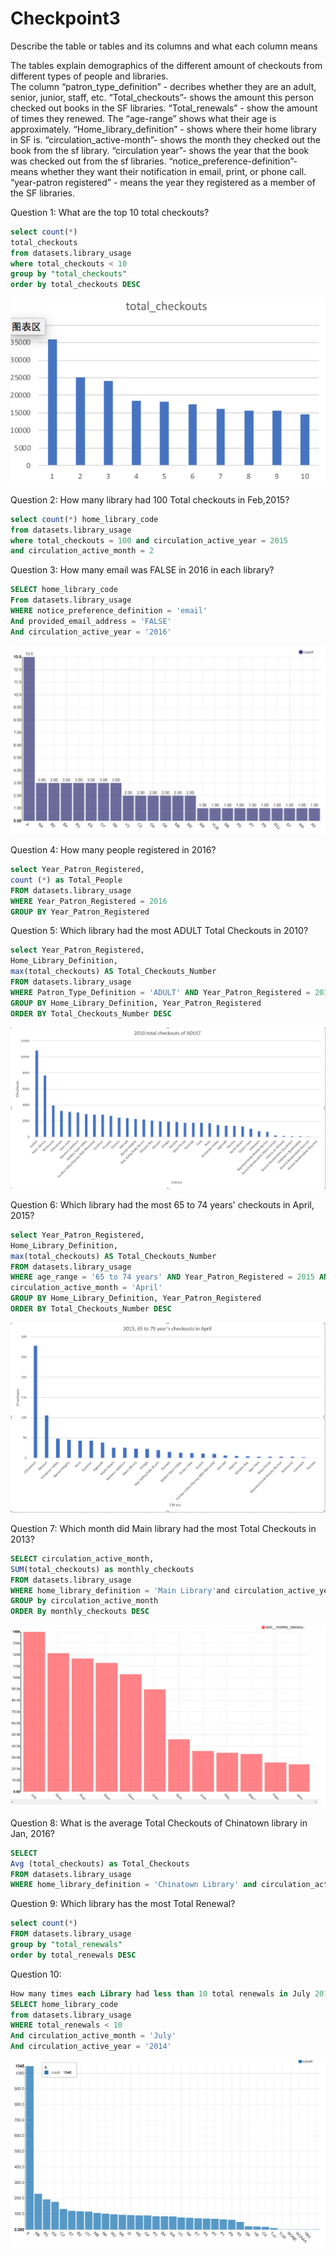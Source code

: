 # Checkpoint3


Describe the table or tables and its columns and what each column means

The tables explain demographics of the different amount of checkouts from different types of people and libraries.  
The column 
“patron_type_definition” - decribes whether they are an adult, senior, junior, staff, etc. “Total_checkouts”-  shows the amount this person checked out books in the SF libraries. “Total_renewals” - show the amount of times they renewed. The “age-range” shows what their age is approximately. 
“Home_library_definition” - shows where their home library in SF is.
 “circulation_active-month”-  shows the month they checked  out  the book  from the sf library.  “circulation year”-  shows the year that the book was checked out  from the sf libraries. 
“notice_preference-definition”-  means whether they want their notification in email, print, or  phone call. 
“year-patron registered” - means the year they registered as a member of the SF libraries. 



Question 1:
What are the top 10 total checkouts?
```sql
select count(*)
total_checkouts
from datasets.library_usage
where total_checkouts < 10
group by "total_checkouts"
order by total_checkouts DESC
```

![-README.md](CP3/Q1.png)

Question 2:
How many library had 100 Total checkouts in Feb,2015?
```sql
select count(*) home_library_code
from datasets.library_usage
where total_checkouts = 100 and circulation_active_year = 2015
and circulation_active_month = 2
```


Question 3:
How many email was FALSE in 2016 in each library?
```sql
SELECT home_library_code
From datasets.library_usage
WHERE notice_preference_definition = 'email'
And provided_email_address = 'FALSE'
And circulation_active_year = '2016'
```

![-README.md](CP3/Q3.png)

Question 4: 
How many people registered in 2016?
```sql
select Year_Patron_Registered,
count (*) as Total_People
FROM datasets.library_usage
WHERE Year_Patron_Registered = 2016
GROUP BY Year_Patron_Registered
```


Question 5:
Which library had the most ADULT Total Checkouts in 2010?
```sql
select Year_Patron_Registered,
Home_Library_Definition,
max(total_checkouts) AS Total_Checkouts_Number
FROM datasets.library_usage
WHERE Patron_Type_Definition = 'ADULT' AND Year_Patron_Registered = 2010
GROUP BY Home_Library_Definition, Year_Patron_Registered
ORDER BY Total_Checkouts_Number DESC
```

![-README.md](CP3/Q4.png)

Question 6: 
Which library had the most 65 to 74 years' checkouts in April, 2015?
```sql
select Year_Patron_Registered,
Home_Library_Definition,
max(total_checkouts) AS Total_Checkouts_Number
FROM datasets.library_usage
WHERE age_range = '65 to 74 years' AND Year_Patron_Registered = 2015 AND
circulation_active_month = 'April'
GROUP BY Home_Library_Definition, Year_Patron_Registered
ORDER BY Total_Checkouts_Number DESC
```

![-README.md](CP3/Q5.png)

Question 7: 
Which month did Main library had the most Total Checkouts in 2013?
```sql
SELECT circulation_active_month,
SUM(total_checkouts) as monthly_checkouts
FROM datasets.library_usage
WHERE home_library_definition = 'Main Library'and circulation_active_year = 2013
GROUP by circulation_active_month
ORDER By monthly_checkouts DESC
```

![-README.md](CP3/Q7.png)

Question 8: 
What is the average Total Checkouts of Chinatown library in Jan, 2016?
```sql
SELECT
Avg (total_checkouts) as Total_Checkouts
FROM datasets.library_usage
WHERE home_library_definition = 'Chinatown Library' and circulation_active_year = 2016
```


Question 9:
Which library has the most Total Renewal?
```sql
select count(*)
FROM datasets.library_usage
group by "total_renewals"
order by total_renewals DESC
```


Question 10:
```sql
How many times each Library had less than 10 total renewals in July 2014?
SELECT home_library_code
from datasets.library_usage
WHERE total_renewals < 10
And circulation_active_month = 'July'
And circulation_active_year = '2014'
```

![-README.md](CP3/Q10.png)

